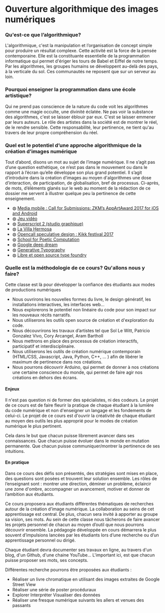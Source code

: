 <h1>Ouverture algorithmique des images numériques</h1>

<h3>Qu'est-ce que l’algorithmique?</h3>
<p>
	L'algorithmique, c'est la manipulation et l’organisation de concept simple pour produire un résultat complexe. Cette activité est la force de la pensée contemporaine. Elle est la constituante essentielle de la programmation informatique qui permet d'ériger les tours de Babel et Eiffel de notre temps. Par les algorithmes, les groupes humains se développent au-delà des pays, à la verticale du sol. Ces communautés ne reposent que sur un serveur au loin.
</p>

<h3>Pourquoi enseigner la programmation dans une école artistique?</h3>
<p>
	Qui ne prend pas conscience de la nature du code voit les algorithmes comme une magie occulte, une divinité éclatée. Ne pas voir la substance des algorithmes, c'est se laisser éblouir par eux. C'est se laisser emmener par leurs auteurs. Le rôle des artistes dans la société est de montrer le réel, de le rendre sensible. Cette responsabilité, leur pertinence, ne tient qu'au travers de leur propre compréhension du réel.
</p>
<h3>Quel est le potentiel d’une approche algorithmique de la création d’images numérique</h3>
<p>
	Tout d’abord, disons un mot au sujet de l’image numérique. Il ne s’agit pas d’une question esthétique, ce n’est pas dans le mouvement ou dans le rapport à l’écran qu’elle développe son plus grand potentiel. Il s’agit d’introduire dans la création d’images au moyen d'algorithmes une dose d’interaction, de participation, de globalisation, bref de processus. Ci-après, de mots, d’éléments glanés sur le web au moment de la rédaction de ce dossier me servent à illustrer quelque peu la pertinence de cette enseignement. 
	<ul>
	<li>◍ <a href="http://www.app-art-award.org">Media mobile : Call for Submissions: ZKM’s AppArtAward 2017 for iOS and Android</a>
	</li>
	<li>◍ <a href="http://indiegames.com">Jeu vidéo</a>
	</li>
	<li>◍ <a href="http://www.super-script.com">Superscript 2 (studio graphique)</a>
	</li>
	<li>◍ <a href="http://lavillahermosa.com/">La Villa Hermosa</a>
	</li>
	<li>◍ <a href="https://www.kikk.io/opencall">Opencall speculative design : Kikk festival 2017</a>
	</li>
	<li>◍ <a href="http://sfpc.io/">School for Poetic Computation</a>
	</li>
	<li>◍ <a href="https://deepdreamgenerator.com/">Google deep dream</a>
	</li>
	<li>◍ <a href="https://github.com/AmnonOwed/CAN_GenerativeTypography">Generative Typography</a>
	</li>
	<li>◍ <a href="http://www.velvetyne.fr/">Libre et open source type foundry</a>
	</li>
	</ul>
</p>
<h3>Quelle est la méthodologie de ce cours? Qu'allons nous y faire?</h3>
<p>
	Cette classe est là pour développer la confiance des étudiants aux modes de productions numériques
	<ul>
		<li>Nous ouvrirons les nouvelles formes du livre, le design génératif, les installations interactives, les interfaces web... </li>
		<li>Nous explorerons le potentiel non linéaire du code pour son impact sur les nouveaux récits narratifs.</li>
		<li>Nous utiliserons les outils open source de création et d'exploration du code.</li>
		<li>Nous découvrirons les travaux d’artistes tel que Sol Le Witt,  Patricio Gonzalez Vivo, Cory Arcangel, Aram Bartholl</li>
		<li>Nous mettrons en place des processus de création interactifs, participatif et interdisciplinaire.</li>
		<li>Nous utiliserons les outils de création numérique contemporain (HTML/CSS, Javascript, Java, Python, C++, ... ) afin de libérer le maximum de pertinence dans nos créations.</li>
		<li>Nous pourrons découvrir Arduino, qui permet de donner à nos créations une certaine conscience du monde, qui permet de faire agir nos créations en dehors des écrans.</li>
	</ul>
	<h4>Enjeux</h4>
	<p>
		Il n'est pas question ni de former des spécialistes, ni des codeurs. Le projet de ce cours est de faire fleurir la pratique de chaque étudiant à la lumière du code numérique et non d'enseigner un langage et les fondements de celui-ci. Le projet de ce cours est d'ouvrir la créativité de chaque étudiant au moyen des outils les plus approprié pour le modes de création numérique le plus pertinent.
	</p>
	<p>
		Cela dans le but que chacun puisse librement avancer dans ses connaissances. Que chacun puisse évoluer dans le monde en mutation permanente. Que chacun puisse communiquer/montrer la pertinence de ses intuitions.
	</p>
	<h4>En pratique</h4>
	<p>
		Dans ce cours des défis son présentés, des stratégies sont mises en place, des questions sont posées et trouvent leur solution ensemble. Les rôles de l’enseignant sont : montrer une direction, déminer un problème, éclaircir une zone d'ombre, accompagner un avancement, motiver et donner de l’ambition aux étudiants.
	</p>
	<p>
		Ce cours proposera aux étudiants différentes thématiques de recherches autour de la création d’image numérique. La collaboration au seins de cet apprentissage est central. De plus, chacun sera invité à apporter au groupe sa vision, ses mots. Au sein de cette classe nous tâcherons de faire avancer les projets personnel de chacun au moyen d’outil que nous pourrons découvrir ensemble. La pédagogie développée en cours démarrera le plus souvent d’impulsions lancées par les étudiants lors d’une recherche ou d’un apprentissage personnel ou dirigé.
	</p>
	<p>
		Chaque étudiant devra documenter ses travaux en ligne, au travers d'un blog, d'un Github, d'une chaine YouTube... L'important ici, est que chacun puisse proposer ses mots, ses concepts.
	</p>
	<p>
		Différentes recherche pourrons être proposées aux étudiants :
		<ul>
			<li>Réaliser un livre chromatique en utilisant des images extraites de Google Street View</li>
			<li>Réaliser une série de poster procéduraux</li>
			<li>Explorer Interpréter Visualiser des données</li>
			<li>Réaliser une fresque numérique suivants les allers et venues des passants</li>
		</ul>
	</p>
</p>
